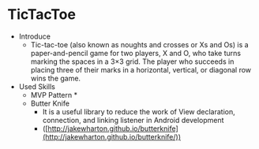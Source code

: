 # TicTacToe
* Introduce
  * Tic-tac-toe (also known as noughts and crosses or Xs and Os) is a paper-and-pencil game for two players, 
  X and O, who take turns marking the spaces in a 3×3 grid. The player who succeeds in placing three of their 
  marks in a horizontal, vertical, or diagonal row wins the game.
* Used Skills
  * MVP Pattern
    * 
  * Butter Knife
    * It is a useful library to reduce the work of View declaration, connection, and linking listener in Android development
    * ([http://jakewharton.github.io/butterknife](http://jakewharton.github.io/butterknife/))
